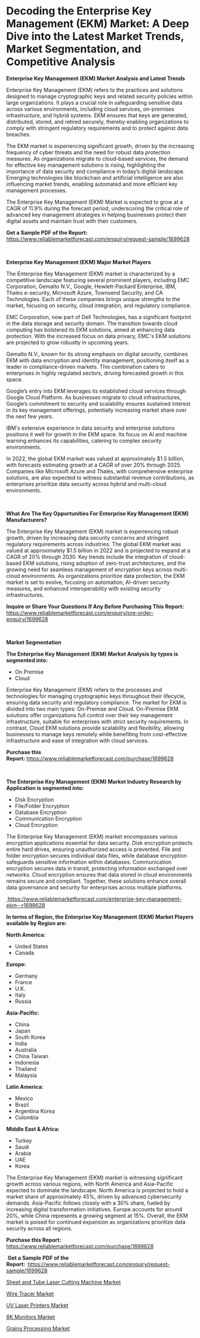 <p><h1>Decoding the Enterprise Key Management (EKM) Market: A Deep Dive into the Latest Market Trends, Market Segmentation, and Competitive Analysis</h1></p><p><strong>Enterprise Key Management (EKM) Market Analysis and Latest Trends</strong></p>
<p><p>Enterprise Key Management (EKM) refers to the practices and solutions designed to manage cryptographic keys and related security policies within large organizations. It plays a crucial role in safeguarding sensitive data across various environments, including cloud services, on-premises infrastructure, and hybrid systems. EKM ensures that keys are generated, distributed, stored, and retired securely, thereby enabling organizations to comply with stringent regulatory requirements and to protect against data breaches.</p><p>The EKM market is experiencing significant growth, driven by the increasing frequency of cyber threats and the need for robust data protection measures. As organizations migrate to cloud-based services, the demand for effective key management solutions is rising, highlighting the importance of data security and compliance in today’s digital landscape. Emerging technologies like blockchain and artificial intelligence are also influencing market trends, enabling automated and more efficient key management processes.</p><p>The Enterprise Key Management (EKM) Market is expected to grow at a CAGR of 11.9% during the forecast period, underscoring the critical role of advanced key management strategies in helping businesses protect their digital assets and maintain trust with their customers.</p></p>
<p><strong>Get a Sample PDF of the Report:&nbsp;</strong> <a href="https://www.reliablemarketforecast.com/enquiry/request-sample/1699628?utm_campaign=1608&utm_medium=2&utm_source=Github&utm_content=ia&utm_term=20102024&utm_id=enterprise-key-management-ekm">https://www.reliablemarketforecast.com/enquiry/request-sample/1699628</a></p>
<p>&nbsp;</p>
<p><strong>Enterprise Key Management (EKM) Major Market Players</strong></p>
<p><p>The Enterprise Key Management (EKM) market is characterized by a competitive landscape featuring several prominent players, including EMC Corporation, Gemalto N.V., Google, Hewlett-Packard Enterprise, IBM, Thales e-security, Microsoft Azure, Townsend Security, and CA Technologies. Each of these companies brings unique strengths to the market, focusing on security, cloud integration, and regulatory compliance.</p><p>EMC Corporation, now part of Dell Technologies, has a significant footprint in the data storage and security domain. The transition towards cloud computing has bolstered its EKM solutions, aimed at enhancing data protection. With the increased focus on data privacy, EMC's EKM solutions are projected to grow robustly in upcoming years.</p><p>Gemalto N.V., known for its strong emphasis on digital security, combines EKM with data encryption and identity management, positioning itself as a leader in compliance-driven markets. This combination caters to enterprises in highly regulated sectors, driving forecasted growth in this space.</p><p>Google’s entry into EKM leverages its established cloud services through Google Cloud Platform. As businesses migrate to cloud infrastructures, Google’s commitment to security and scalability ensures sustained interest in its key management offerings, potentially increasing market share over the next few years.</p><p>IBM's extensive experience in data security and enterprise solutions positions it well for growth in the EKM space. Its focus on AI and machine learning enhances its capabilities, catering to complex security environments.</p><p>In 2022, the global EKM market was valued at approximately $1.5 billion, with forecasts estimating growth at a CAGR of over 20% through 2025. Companies like Microsoft Azure and Thales, with comprehensive enterprise solutions, are also expected to witness substantial revenue contributions, as enterprises prioritize data security across hybrid and multi-cloud environments.</p></p>
<p>&nbsp;</p>
<p><strong>What Are The Key Opportunities For Enterprise Key Management (EKM) Manufacturers?</strong></p>
<p><p>The Enterprise Key Management (EKM) market is experiencing robust growth, driven by increasing data security concerns and stringent regulatory requirements across industries. The global EKM market was valued at approximately $1.5 billion in 2022 and is projected to expand at a CAGR of 20% through 2030. Key trends include the integration of cloud-based EKM solutions, rising adoption of zero-trust architectures, and the growing need for seamless management of encryption keys across multi-cloud environments. As organizations prioritize data protection, the EKM market is set to evolve, focusing on automation, AI-driven security measures, and enhanced interoperability with existing security infrastructures.</p></p>
<p><strong>Inquire or Share Your Questions If Any Before Purchasing This Report:</strong> <a href="https://www.reliablemarketforecast.com/enquiry/pre-order-enquiry/1699628?utm_campaign=1608&utm_medium=2&utm_source=Github&utm_content=ia&utm_term=20102024&utm_id=enterprise-key-management-ekm">https://www.reliablemarketforecast.com/enquiry/pre-order-enquiry/1699628</a></p>
<p>&nbsp;</p>
<p><strong>Market Segmentation</strong></p>
<p><strong>The Enterprise Key Management (EKM) Market Analysis by types is segmented into:</strong></p>
<p><ul><li>On Premise</li><li>Cloud</li></ul></p>
<p><p>Enterprise Key Management (EKM) refers to the processes and technologies for managing cryptographic keys throughout their lifecycle, ensuring data security and regulatory compliance. The market for EKM is divided into two main types: On-Premise and Cloud. On-Premise EKM solutions offer organizations full control over their key management infrastructure, suitable for enterprises with strict security requirements. In contrast, Cloud EKM solutions provide scalability and flexibility, allowing businesses to manage keys remotely while benefiting from cost-effective infrastructure and ease of integration with cloud services.</p></p>
<p><strong>Purchase this Report:&nbsp;</strong><a href="https://www.reliablemarketforecast.com/purchase/1699628?utm_campaign=1608&utm_medium=2&utm_source=Github&utm_content=ia&utm_term=20102024&utm_id=enterprise-key-management-ekm">https://www.reliablemarketforecast.com/purchase/1699628</a></p>
<p>&nbsp;</p>
<p><strong>The Enterprise Key Management (EKM) Market Industry Research by Application is segmented into:</strong></p>
<p><ul><li>Disk Encryption</li><li>File/Folder Encryption</li><li>Database Encryption</li><li>Communication Encryption</li><li>Cloud Encryption</li></ul></p>
<p><p>The Enterprise Key Management (EKM) market encompasses various encryption applications essential for data security. Disk encryption protects entire hard drives, ensuring unauthorized access is prevented. File and folder encryption secures individual data files, while database encryption safeguards sensitive information within databases. Communication encryption secures data in transit, protecting information exchanged over networks. Cloud encryption ensures that data stored in cloud environments remains secure and compliant. Together, these solutions enhance overall data governance and security for enterprises across multiple platforms.</p></p>
<p><a href="https://www.reliablemarketforecast.com/enterprise-key-management-ekm--r1699628?utm_campaign=1608&utm_medium=2&utm_source=Github&utm_content=ia&utm_term=20102024&utm_id=enterprise-key-management-ekm">&nbsp;https://www.reliablemarketforecast.com/enterprise-key-management-ekm--r1699628</a></p>
<p><strong>In terms of Region, the Enterprise Key Management (EKM) Market Players available by Region are:</strong></p>
<p>
    <p> <strong> North America: </strong>
        <ul>
            <li>United States</li>
            <li>Canada</li>
        </ul>
        </p> 
    <p> <strong> Europe: </strong>
        <ul>
            <li>Germany</li>
            <li>France</li>
            <li>U.K.</li>
            <li>Italy</li>
            <li>Russia</li>
        </ul>
        </p> 
    <p> <strong> Asia-Pacific: </strong>
        <ul>
            <li>China</li>
            <li>Japan</li>
            <li>South Korea</li>
            <li>India</li>
            <li>Australia</li>
            <li>China Taiwan</li>
            <li>Indonesia</li>
            <li>Thailand</li>
            <li>Malaysia</li>
        </ul>
        </p> 
    <p> <strong> Latin America: </strong>
        <ul>
            <li>Mexico</li>
            <li>Brazil</li>
            <li>Argentina Korea</li>
            <li>Colombia</li>
        </ul>
        </p> 
    <p> <strong> Middle East & Africa: </strong>
        <ul>
            <li>Turkey</li>
            <li>Saudi</li>
            <li>Arabia</li>
            <li>UAE</li>
            <li>Korea</li>
        </ul>
    </p>
    </p>
<p><p>The Enterprise Key Management (EKM) market is witnessing significant growth across various regions, with North America and Asia-Pacific expected to dominate the landscape. North America is projected to hold a market share of approximately 45%, driven by advanced cybersecurity demands. Asia-Pacific follows closely with a 30% share, fueled by increasing digital transformation initiatives. Europe accounts for around 20%, while China represents a growing segment at 15%. Overall, the EKM market is poised for continued expansion as organizations prioritize data security across all regions.</p></p>
<p><strong>Purchase this Report: </strong><a href="https://www.reliablemarketforecast.com/purchase/1699628?utm_campaign=1608&utm_medium=2&utm_source=Github&utm_content=ia&utm_term=20102024&utm_id=enterprise-key-management-ekm">https://www.reliablemarketforecast.com/purchase/1699628</a></p>
<p>&nbsp;<strong>Get a Sample PDF of the Report:&nbsp;&nbsp;</strong><a href="https://www.reliablemarketforecast.com/enquiry/request-sample/1699628?utm_campaign=1608&utm_medium=2&utm_source=Github&utm_content=ia&utm_term=20102024&utm_id=enterprise-key-management-ekm">https://www.reliablemarketforecast.com/enquiry/request-sample/1699628</a></p>
<p><strong></strong></p>
<p><p><a href="https://www.linkedin.com/pulse/sheet-tube-laser-cutting-machine-market-shifts-strategic-analysis-jvtse?utm_campaign=1608&utm_medium=2&utm_source=Github&utm_content=ia&utm_term=20102024&utm_id=enterprise-key-management-ekm">Sheet and Tube Laser Cutting Machine Market</a></p><p><a href="https://issuu.com/reportprime-2/docs/wire-tracer-market-size-2030.pptx_5a3b507db9089c?utm_campaign=1608&utm_medium=2&utm_source=Github&utm_content=ia&utm_term=20102024&utm_id=enterprise-key-management-ekm">Wire Tracer Market</a></p><p><a href="https://www.linkedin.com/pulse/uv-laser-printers-market-revolution-size-share-emerging-trends-qpqle?utm_campaign=1608&utm_medium=2&utm_source=Github&utm_content=ia&utm_term=20102024&utm_id=enterprise-key-management-ekm">UV Laser Printers Market</a></p><p><a href="https://www.linkedin.com/pulse/in-depth-8k-monitors-market-review-size-share-107cagr-w3w1e?utm_campaign=1608&utm_medium=2&utm_source=Github&utm_content=ia&utm_term=20102024&utm_id=enterprise-key-management-ekm">8K Monitors Market</a></p><p><a href="https://www.linkedin.com/pulse/future-ready-strategic-insights-global-grains-processing-market-kj3me?utm_campaign=1608&utm_medium=2&utm_source=Github&utm_content=ia&utm_term=20102024&utm_id=enterprise-key-management-ekm">Grains Processing Market</a></p></p>